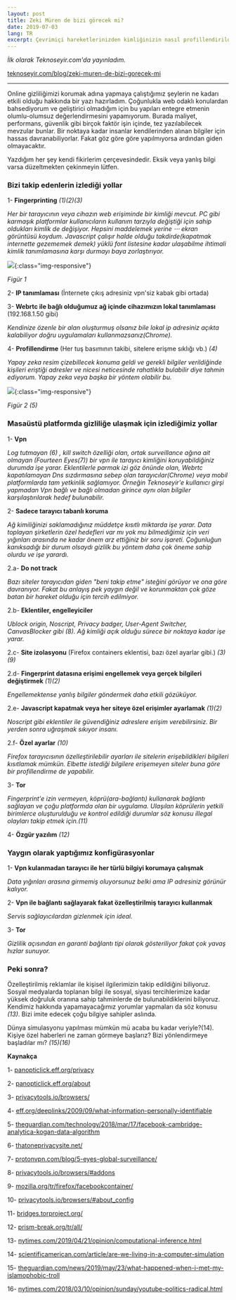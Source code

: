 ```yaml
---
layout: post
title: Zeki Müren de bizi görecek mi?
date: 2019-07-03
lang: TR
excerpt: Çevrimiçi hareketlerinizden kimliğinizin nasıl profillendirildiği ve detayları.
---
```



*İlk olarak Teknoseyir.com'da yayınladım.*


[teknoseyir.com/blog/zeki-muren-de-bizi-gorecek-mi](https://teknoseyir.com/blog/zeki-muren-de-bizi-gorecek-mi)


<hr>


Online gizliliğimizi korumak adına yapmaya çalıştığımız şeylerin ne kadarı etkili olduğu hakkında bir yazı hazırladım. Çoğunlukla web odaklı konulardan bahsediyorum ve geliştirici olmadığım için bu yapıları entegre etmenin olumlu-olumsuz değerlendirmesini yapamıyorum. Burada maliyet, performans, güvenlik gibi birçok faktör işin içinde, tez yazılabilecek mevzular bunlar. Bir noktaya kadar insanlar kendilerinden alınan bilgiler için hassas davranabiliyorlar. Fakat göz göre göre yapılmıyorsa ardından giden olmayacaktır.


Yazdığım her şey kendi fikirlerim çerçevesindedir. Eksik veya yanlış bilgi varsa düzeltmekten çekinmeyin lütfen.


### Bizi takip edenlerin izlediği yollar

1- **Fingerprinting** *(1)(2)(3)*

*Her bir tarayıcının veya cihazın web erişiminde bir kimliği mevcut. PC gibi karmaşık platformlar kullanıcıların kullanım tarzıyla değiştiği için sahip oldukları kimlik de değişiyor. Hepsini maddelemek yerine ⋅⋅⋅ ekran görüntüsü koydum. Javascript çalışır halde olduğu takdirde(kapatmak internette gezememek demek) yüklü font listesine kadar ulaşabilme ihtimali kimlik tanımlamasına karşı durmayı baya zorlaştırıyor.*


![](https://teknoseyir.com/wp-content/uploads/2019/05/63b5d4660c75003.png){:class="img-responsive"}

*Figür 1*


2- **IP tanımlaması** (İnternete çıkış adresiniz vpn'siz kabak gibi ortada)


3- **Webrtc ile bağlı olduğumuz ağ içinde cihazımızın lokal tanımlaması** (192.168.1.50 gibi)

*Kendinize özenle bir alan oluşturmuş olsanız bile lokal ip adresiniz açıkta kalabiliyor doğru uygulamaları kullanmazsanız(Chrome).*


4- **Profillendirme** (Her tuş basımının takibi, sitelere erişme sıklığı vb.) *(4)*

*Yapay zeka resim çizebillecek konuma geldi ve gerekli bilgiler verildiğinde kişileri eriştiği adresler ve nicesi neticesinde rahatlıkla bulabilir diye tahmin ediyorum. Yapay zeka veya başka bir yöntem olabilir bu.*

![](https://teknoseyir.com/wp-content/uploads/2019/05/cba60b01bc99d97.png){:class="img-responsive"}

*Figür 2 (5)*

### Masaüstü platformda gizliliğe ulaşmak için izlediğimiz yollar

1- **Vpn**

*Log tutmayan *(6)* , kill switch özelliği olan, ortak surveillance ağına ait olmayan (Fourteen Eyes(7)) bir vpn ile tarayıcı kimliğini koruyabildiğiniz durumda işe yarar. Eklentilerle parmak izi göz önünde olan, Webrtc kapatılamayan Dns sızdırmasına sebep olan tarayıcılar(Chrome) veya mobil platformlarda tam yetkinlik sağlamıyor. Örneğin Teknoseyir'e kullanıcı girşi yapmadan Vpn bağlı ve bağlı olmadan girince aynı olan bilgiler karşılaştırılarak hedef bulunabilir.*


2- **Sadece tarayıcı tabanlı koruma**

*Ağ kimiliğinizi saklamadığınız müddetçe kısıtlı miktarda işe yarar. Data toplayan şirketlerin özel hedefleri var mı yok mu bilmediğimiz için veri yığınları arasında ne kadar önem arz ettiğiniz bir soru işareti. Çoğunluğun kanıksadığı bir durum olsaydı gizlilk bu yöntem daha çok öneme sahip olurdu ve işe yarardı.*


2.a- **Do not track**

*Bazı siteler tarayıcıdan giden "beni takip etme" isteğini görüyor ve ona göre davranıyor. Fakat bu anlayış pek yaygın değil ve korunmaktan çok göze batan bir hareket olduğu için tercih edilmiyor.*


2.b- **Eklentiler, engelleyiciler**

*Ublock origin, Noscript, Privacy badger, User-Agent Switcher, CanvasBlocker gibi *(8)*. Ağ kimliği açık olduğu sürece bir noktaya kadar işe yarar.*


2.c- **Site izolasyonu** (Firefox containers eklentisi, bazı özel ayarlar gibi.) *(3)(9)*


2.d- **Fingerprint datasına erişimi engellemek veya gerçek bilgileri değiştirmek** *(1)(2)*

*Engellemektense yanlış bilgiler göndermek daha etkili gözüküyor.*


2.e- **Javascript kapatmak veya her siteye özel erişimler ayarlamak** *(1)(2)*

*Noscript gibi eklentiler ile güvendiğiniz adreslere erişim verebilirsiniz. Bir yerden sonra uğraşmak sıkıyor insanı.*


2.f- **Özel ayarlar** *(10)*

*Firefox tarayıcısının özelleştirilebilir ayarları ile sitelerin erişebildikleri bilgileri kısıtlamak mümkün. Elbette istediği bilgilere erişemeyen siteler buna göre bir profillendirme de yapabilir.*


3- **Tor**

*Fingerprint'e izin vermeyen, köprü(ara-bağlantı) kullanarak bağlantı sağlayan ve çoğu platformda olan bir uygulama. Ulaşılan köprülerin yetkili birimlerce oluşturulduğu ve kontrol edildiği durumlar söz konusu illegal olayları takip etmek için.(11)*


4- **Özgür yazılım** *(12)*


### Yaygın olarak yaptığımız konfigürasyonlar

1- **Vpn kulanmadan tarayıcı ile her türlü bilgiyi korumaya çalışmak**

*Data yığınları arasına girmemiş oluyorsunuz belki ama IP adresiniz görünür kalıyor.*


2- **Vpn ile bağlantı sağlayarak fakat özelleştirilmiş tarayıcı kullanmak**

*Servis sağlayıcılardan gizlenmek için ideal.*


3- **Tor**

*Gizlilik açısından en garanti bağlantı tipi olarak gösteriliyor fakat çok yavaş hızlar sunuyor.*



### Peki sonra?

Özelleştirilmiş reklamlar ile kişisel ilgilerimizin takip edildiğini biliyoruz. Sosyal medyalarda toplanan bilgi ile sosyal, siyasi tercihlerimize kadar yüksek doğruluk oranına sahip tahminlerde de bulunabildiklerini biliyoruz. Kendimiz hakkında yapamayacağımız yorumlar yapmaları da söz konusu *(13)*. Bizi imite edecek çoğu bilgiye sahipler aslında.


Dünya simulasyonu yapılması mümkün mü acaba bu kadar veriyle?(14). Kişiye özel haberleri ne zaman görmeye başlarız? Bizi yönlendirmeye başladılar mı? *(15)(16)*




**Kaynakça**

1- [panopticlick.eff.org/privacy](https://panopticlick.eff.org/privacy)

2- [panopticlick.eff.org/about](https://panopticlick.eff.org/about)

3- [privacytools.io/browsers/](https://www.privacytools.io/browsers/)

4- [eff.org/deeplinks/2009/09/what-information-personally-identifiable](https://www.eff.org/deeplinks/2009/09/what-information-personally-identifiable)

5- [theguardian.com/technology/2018/mar/17/facebook-cambridge-analytica-kogan-data-algorithm](https://www.theguardian.com/technology/2018/mar/17/facebook-cambridge-analytica-kogan-data-algorithm)

6- [thatoneprivacysite.net/](https://thatoneprivacysite.net/)

7- [protonvpn.com/blog/5-eyes-global-surveillance/](https://protonvpn.com/blog/5-eyes-global-surveillance/)

8- [privacytools.io/browsers/#addons](https://www.privacytools.io/browsers/#addons)

9- [mozilla.org/tr/firefox/facebookcontainer/](https://www.mozilla.org/tr/firefox/facebookcontainer/)

10- [privacytools.io/browsers/#about_config](https://www.privacytools.io/browsers/#about_config)

11- [bridges.torproject.org/](https://bridges.torproject.org/)

12- [prism-break.org/tr/all/](https://prism-break.org/tr/all/)

13- [nytimes.com/2019/04/21/opinion/computational-inference.html](https://www.nytimes.com/2019/04/21/opinion/computational-inference.html)

14- [scientificamerican.com/article/are-we-living-in-a-computer-simulation](https://www.scientificamerican.com/article/are-we-living-in-a-computer-simulation)

15- [theguardian.com/news/2019/may/23/what-happened-when-i-met-my-islamophobic-troll](https://www.theguardian.com/news/2019/may/23/what-happened-when-i-met-my-islamophobic-troll)

16- [nytimes.com/2018/03/10/opinion/sunday/youtube-politics-radical.html](https://www.nytimes.com/2018/03/10/opinion/sunday/youtube-politics-radical.html)
